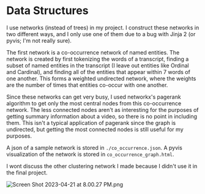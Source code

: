 # Data Structures

I use networks (instead of trees) in my project. I construct these networks in two different ways, and I only use one of them due to a bug with Jinja 2 (or pyvis; I'm not really sure).

The first network is a co-occurrence network of named entities. The network is created by first tokenizing the words of a transcript, finding a subset of named entities in the transcript (I leave out entities like Ordinal and Cardinal), and finding all of the entities that appear within 7 words of one another. This forms a weighted undirected network, where the weights are the number of times that entities co-occur with one another. 

Since these networks can get very busy, I used networkx's pagerank algorithm to get only the most central nodes from this co-occurrence network. The less connected nodes aren't as interesting for the purposes of getting summary information about a video, so there is no point in including them. This isn't a typical application of pagerank since the graph is undirected, but getting the most connected nodes is still useful for my purposes.

A json of a sample network is stored in `./co_occurrence.json`. A pyvis visualization of the network is stored in `co_occurrence_graph.html`.

I wont discuss the other clustering network I made because I didn't use it in the final project.

![Screen Shot 2023-04-21 at 8.00.27 PM.png](..%2Fassets%2Fimg%2FScreen%20Shot%202023-04-21%20at%208.00.27%20PM.png)
